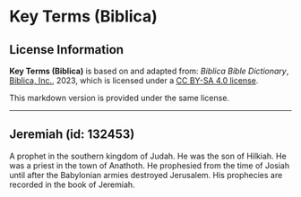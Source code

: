 # Key Terms (Biblica)

## License Information

**Key Terms (Biblica)** is based on and adapted from: _Biblica Bible Dictionary_, [Biblica, Inc.](https://www.biblica.com/), 2023, which is licensed under a [CC BY-SA 4.0 license](https://creativecommons.org/licenses/by-sa/4.0/legalcode.en).

This markdown version is provided under the same license.



--------------------------------

## Jeremiah (id: 132453)

A prophet in the southern kingdom of Judah. He was the son of Hilkiah. He was a priest in the town of Anathoth. He prophesied from the time of Josiah until after the Babylonian armies destroyed Jerusalem. His prophecies are recorded in the book of Jeremiah.


